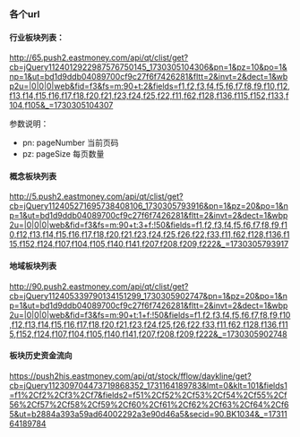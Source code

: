 ### 各个url

#### 行业板块列表：
http://65.push2.eastmoney.com/api/qt/clist/get?cb=jQuery1124012922987576750145_1730305104306&pn=1&pz=10&po=1&np=1&ut=bd1d9ddb04089700cf9c27f6f7426281&fltt=2&invt=2&dect=1&wbp2u=|0|0|0|web&fid=f3&fs=m:90+t:2&fields=f1,f2,f3,f4,f5,f6,f7,f8,f9,f10,f12,f13,f14,f15,f16,f17,f18,f20,f21,f23,f24,f25,f22,f11,f62,f128,f136,f115,f152,f133,f104,f105&_=1730305104307

参数说明：
- pn: pageNumber 当前页码
- pz: pageSize 每页数量


#### 概念板块列表
http://5.push2.eastmoney.com/api/qt/clist/get?cb=jQuery112405271695738408106_1730305793916&pn=1&pz=20&po=1&np=1&ut=bd1d9ddb04089700cf9c27f6f7426281&fltt=2&invt=2&dect=1&wbp2u=|0|0|0|web&fid=f3&fs=m:90+t:3+f:!50&fields=f1,f2,f3,f4,f5,f6,f7,f8,f9,f10,f12,f13,f14,f15,f16,f17,f18,f20,f21,f23,f24,f25,f26,f22,f33,f11,f62,f128,f136,f115,f152,f124,f107,f104,f105,f140,f141,f207,f208,f209,f222&_=1730305793917


#### 地域板块列表
http://90.push2.eastmoney.com/api/qt/clist/get?cb=jQuery112405339790134151299_1730305902747&pn=1&pz=20&po=1&np=1&ut=bd1d9ddb04089700cf9c27f6f7426281&fltt=2&invt=2&dect=1&wbp2u=|0|0|0|web&fid=f3&fs=m:90+t:1+f:!50&fields=f1,f2,f3,f4,f5,f6,f7,f8,f9,f10,f12,f13,f14,f15,f16,f17,f18,f20,f21,f23,f24,f25,f26,f22,f33,f11,f62,f128,f136,f115,f152,f124,f107,f104,f105,f140,f141,f207,f208,f209,f222&_=1730305902748


#### 板块历史资金流向
https://push2his.eastmoney.com/api/qt/stock/fflow/daykline/get?cb=jQuery112309704473719868352_1731164189783&lmt=0&klt=101&fields1=f1%2Cf2%2Cf3%2Cf7&fields2=f51%2Cf52%2Cf53%2Cf54%2Cf55%2Cf56%2Cf57%2Cf58%2Cf59%2Cf60%2Cf61%2Cf62%2Cf63%2Cf64%2Cf65&ut=b2884a393a59ad64002292a3e90d46a5&secid=90.BK1034&_=1731164189784